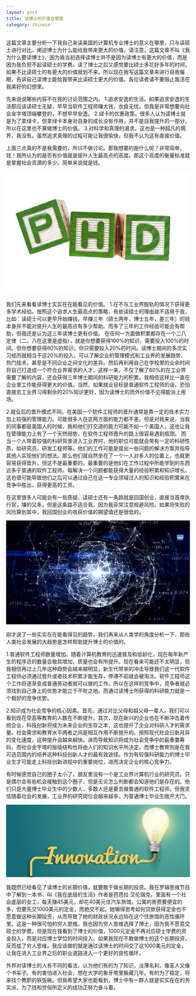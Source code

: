 ```yaml
---
layout: post
title: 读博士的价值在哪里
category: chinese
---
```

这篇文章主要分析一下我自己来读美国的计算机专业博士的意义在哪里，只与读硕士进行对比，阐述博士为什么能给我带来更大的价值。请注意，这篇文章不叫《我为什么要读博士》，因为我当初选择读博士并不是因为读博士有更大的价值，而是因为我负担不起读硕士的学费。读了博士之后又感觉要比硕士多花好多年的时间，如果不比读硕士的有更大的价值就划不来。所以现在我写这篇文章来进行自我催眠，告诉自己读博士能给我带来比读硕士更大的价值。各位读者请不要阻止我活在我美好的幻想里。

先来说说哪些内容不在我的讨论范围之内。
1.追求安逸的生活。如果追求安逸的生活那应该读硕士无疑，早早当软件工程师赚大钱，衣食无忧。但我是非常想要向社会金字塔顶端攀登的，不想早早安逸。
2.绿卡的优惠政策。很多人认为读博士就是为了拿绿卡，但拿绿卡本身对自身的成长没有作用，并不是自我提升的一部分，所以在这里也不算做博士的价值。
3.对科学和真理的渴求。这也是一种超凡的境界，我没有。虽然追求真理的过程可能让我很愉快，但我不认为这有直接价值。

上面三点真的不是我需要的，所以不做讨论。那我想要的是什么呢？非常简单，钱！我所认为的是否有价值就是提升人生最高点的高度。那这个高度的衡量标准就是掌握社会资源的多少。简单来说就是钱。

<div class="row">
<div class="col-lg-12">
      <div class="thumbnail">
          <img src="/img/phd1.jpg">
      </div>
</div>
</div>

我们先来看看读博士实实在在能看见的价值。
1.在不与工业界脱轨的情况下获得更多学术经验。按照这个追求人生最高点的策略，有些读硕士的理由就不适用于我，比如：读硕士可以更早开始赚钱，早赚三年（硕士两年，博士五年，差三年）的钱本身并不能对提升人生的最高点有多少帮助。而多了三年的工作经验可能会有帮助，但我还是认为这三年读博士更有价值。
在任何一方面做积累都存在一个二八定律（二、八在这里是虚指），就是你想要获得100%的知识，需要投入100%的时间。但你想要获得80%的知识，你只需要投入20%的时间。读博士期间的多次实习经历就相当于这20%的投入，可以了解企业的管理模式和工业界的发展趋势、热门技术，甚至是不同企业之间文化的差异。然后再利用自己在学校里的业余时间将自己打造成一个符合业界需求的人才。这样一来，不仅了解了80%的在工业界需要了解的内容，还会获得三年博士期间的科研能力的积累。我相信这样比一直在企业里工作能获得更大的价值。当然，如果就业目标是普通软件工程师的话，恐怕直接去工业界习得剩余的20%知识更好，因为读博士的而外价值不见得能派上用场。

2.就业后的晋升模式不同。在美国一个软件工程师的晋升通常是靠一定的技术实力加上较强的管理能力。可能很多人在这两方面的能力都不差。但是对我来说，当我的同事都是美国人的时候，我和他们打交道的能力可能不如一个美国人，这也让我在管理能力上有了一个天然弱势，在软件工程师晋升的路上很容易遇到瓶颈。
而当一个人带着较强的科研背景进入工业界时，他的职位可能就会带有一定的科研性质，如研究员，研发工程师等。他们的工作可能是提出一些问题的解决方案并指导其他人实现他们的想法。那么他们就自然坐在了一个一人对多人的位置上，也就更容易获得晋升。但这不是最重要的，最重要的是他们在工作过程中所能学到的东西远多于普通的软件工程师。每解决一个问题都能获得大量的经验积累和知识增长。这也很可能导致他们之后可以通过自己在这一专业领域过人的知识和经验积累来在竞争中胜出，获得更高的工资。

在这里很多人可能会有一些质疑，读硕士还有一条路就是回国创业，直接当首席执行官，赚的又多。但是这条路不适合我，因为我非常注意规避风险。如果将失败的风险算到其中，我回国创业的收获价值的期望值还是很低的。

<div class="row">
<div class="col-lg-12">
      <div class="thumbnail">
          <img src="/img/phd2.jpg">
      </div>
</div>
</div>

刚才说了一些实实在在能看得见的趋势，我们再来从人类学的角度分析一下，那些人类社会发展的大趋势是怎样帮助提升博士的价值的。

1.普通软件工程师数量增加。随着计算机教育的迅速普及和低龄化，现在每年新产生的程序员的数量会极具增加，质量也会有所提升。现在看来可能还不太明显，但我相信再过上几年这种趋势会越来越明显，新生代带来的冲击导致我们这一代软件工程师必须通过晋升或者技术积累才能生存，停滞不前就会被淘汰。软件工程师这个工作将逐渐变成普通劳动者就可以做的工作。所以在这样的竞争中，竞争者就必须找到自己身上的优势才能立于不败之地。而通过读博士所获得的科研能力就是一个极好的竞争优势。

2.知识成为社会竞争的核心因素。首先，通过对比父母和祖父母一辈人，我们可以看到现在受高等教育的人数在不断提升。其次，现在新兴的企业也在不断冲击着传统企业，科技创新将成为未来企业的生存之本，这也提升了企业对科研人才的需求量。社会需求和教育水平两者之间是相互作用不断提升的。按照现代社会日新月异的变化速度，这种提升会越来越快。进而导致知识将成为社会竞争中的最重要筹码，而社会金字塔的层级结构也将由人们的知识水平所决定。而博士教育则是在我可选范围内的培养这种科技创新人才的最有效途径。作为有较强科研能力的博士毕业生才可能走上科技创新进程中的重要岗位，进而决定企业的核心竞争力。

有时候感觉自己的圈子太小了，朋友里没有一个是工业界计算机行业的研究员。只是偶尔会有些机会接触到这个圈子，但是无论怎么判断都会知道他们是存在的。他们只是大量博士毕业生中的少数人，多数人还是要去做普通的软件工程师。但我坚信随着社会的发展，工业界的研究岗位会越来越多，为普通博士毕业生敞开大门。

<div class="row">
<div class="col-lg-12">
      <div class="thumbnail">
          <img src="/img/phd3.jpg">
      </div>
</div>
</div>

我既然已经看见了读博士的长期价值，就要敢于做长期的投资。我在罗辑思维节目中了解到一本书，叫《我在底层的生活》作者是芭芭拉·艾伦瑞克，里面有一个社会底层的女工，每天赚45美元，却花40美元住汽车旅馆。公寓的房费要便宜的多，但要先交1000美元的定金，而她交不起。她懒得思考如何贷款获得定金也不愿意做这种长期投资，从而导致了她的财政状况永远陷在这个住旅馆的恶性循环里。这是一种很可怕的穷人思维。我也因为穷人思维选择了博士，因为我不愿意交硕士的学费。但是现在我看到了博士的价值，1000元定金不再对应硕士学费的资金投入，而是对应博士学位的时间投入。如果我现在不敢做博士的这个长期投资，反而成了穷人思维。我应该做的就是通过读博士的时间交了这1000美元的定金，让我在进入工业界之后的职业道路进入一个更好的良性循环。

外界对读博士的人有不同的看法，认为他们有的为了知识，淡薄名利，像圣人又像个书呆子。有的害怕进入社会，想在大学的象牙塔里躲藏几年。有的为了稳定，将来找个教职的铁饭碗。但我希望大家也能看到，博士中有一群人就是实实在在的务实派，为了钱和世俗所定义的成功正努力奋斗着。

